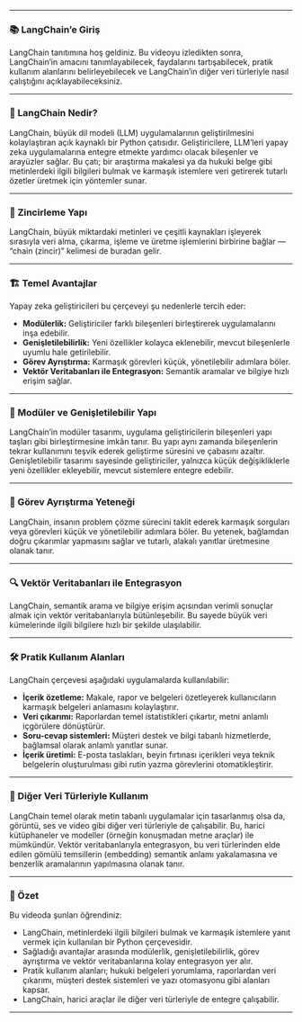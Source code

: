 
---

### 📚 LangChain’e Giriş

LangChain tanıtımına hoş geldiniz. Bu videoyu izledikten sonra, LangChain’in amacını tanımlayabilecek, faydalarını tartışabilecek, pratik kullanım alanlarını belirleyebilecek ve LangChain’in diğer veri türleriyle nasıl çalıştığını açıklayabileceksiniz.

---

### 🧰 LangChain Nedir?

LangChain, büyük dil modeli (LLM) uygulamalarının geliştirilmesini kolaylaştıran açık kaynaklı bir Python çatısıdır. Geliştiricilere, LLM’leri yapay zeka uygulamalarına entegre etmekte yardımcı olacak bileşenler ve arayüzler sağlar. Bu çatı; bir araştırma makalesi ya da hukuki belge gibi metinlerdeki ilgili bilgileri bulmak ve karmaşık istemlere veri getirerek tutarlı özetler üretmek için yöntemler sunar.

---

### 🔗 Zincirleme Yapı

LangChain, büyük miktardaki metinleri ve çeşitli kaynakları işleyerek sırasıyla veri alma, çıkarma, işleme ve üretme işlemlerini birbirine bağlar — “chain (zincir)” kelimesi de buradan gelir.

---

### 🏗️ Temel Avantajlar

Yapay zeka geliştiricileri bu çerçeveyi şu nedenlerle tercih eder:

* **Modülerlik:** Geliştiriciler farklı bileşenleri birleştirerek uygulamalarını inşa edebilir.
* **Genişletilebilirlik:** Yeni özellikler kolayca eklenebilir, mevcut bileşenlerle uyumlu hale getirilebilir.
* **Görev Ayrıştırma:** Karmaşık görevleri küçük, yönetilebilir adımlara böler.
* **Vektör Veritabanları ile Entegrasyon:** Semantik aramalar ve bilgiye hızlı erişim sağlar.

---

### 🧱 Modüler ve Genişletilebilir Yapı

LangChain’in modüler tasarımı, uygulama geliştiricilerin bileşenleri yapı taşları gibi birleştirmesine imkân tanır. Bu yapı aynı zamanda bileşenlerin tekrar kullanımını teşvik ederek geliştirme süresini ve çabasını azaltır. Genişletilebilir tasarımı sayesinde geliştiriciler, yalnızca küçük değişikliklerle yeni özellikler ekleyebilir, mevcut sistemlere entegre edebilir.

---

### 🧠 Görev Ayrıştırma Yeteneği

LangChain, insanın problem çözme sürecini taklit ederek karmaşık sorguları veya görevleri küçük ve yönetilebilir adımlara böler. Bu yetenek, bağlamdan doğru çıkarımlar yapmasını sağlar ve tutarlı, alakalı yanıtlar üretmesine olanak tanır.

---

### 🔍 Vektör Veritabanları ile Entegrasyon

LangChain, semantik arama ve bilgiye erişim açısından verimli sonuçlar almak için vektör veritabanlarıyla bütünleşebilir. Bu sayede büyük veri kümelerinde ilgili bilgilere hızlı bir şekilde ulaşılabilir.

---

### 🛠️ Pratik Kullanım Alanları

LangChain çerçevesi aşağıdaki uygulamalarda kullanılabilir:

* **İçerik özetleme:** Makale, rapor ve belgeleri özetleyerek kullanıcıların karmaşık belgeleri anlamasını kolaylaştırır.
* **Veri çıkarımı:** Raporlardan temel istatistikleri çıkartır, metni anlamlı içgörülere dönüştürür.
* **Soru-cevap sistemleri:** Müşteri destek ve bilgi tabanlı hizmetlerde, bağlamsal olarak anlamlı yanıtlar sunar.
* **İçerik üretimi:** E-posta taslakları, beyin fırtınası içerikleri veya teknik belgelerin oluşturulması gibi rutin yazma görevlerini otomatikleştirir.

---

### 🎨 Diğer Veri Türleriyle Kullanım

LangChain temel olarak metin tabanlı uygulamalar için tasarlanmış olsa da, görüntü, ses ve video gibi diğer veri türleriyle de çalışabilir. Bu, harici kütüphaneler ve modeller (örneğin konuşmadan metne araçlar) ile mümkündür. Vektör veritabanlarıyla entegrasyon, bu veri türlerinden elde edilen gömülü temsillerin (embedding) semantik anlamı yakalamasına ve benzerlik aramalarının yapılmasına olanak tanır.

---

### 📝 Özet

Bu videoda şunları öğrendiniz:

* LangChain, metinlerdeki ilgili bilgileri bulmak ve karmaşık istemlere yanıt vermek için kullanılan bir Python çerçevesidir.
* Sağladığı avantajlar arasında modülerlik, genişletilebilirlik, görev ayrıştırma ve vektör veritabanlarına kolay entegrasyon yer alır.
* Pratik kullanım alanları; hukuki belgeleri yorumlama, raporlardan veri çıkarımı, müşteri destek sistemleri ve yazı otomasyonu gibi alanları kapsar.
* LangChain, harici araçlar ile diğer veri türleriyle de entegre çalışabilir.

---
